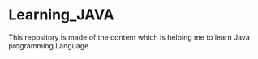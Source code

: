 # Learning_JAVA
This repository is made of the content which is helping me to learn Java programming Language
